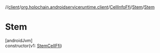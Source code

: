 //[client](../../../../index.md)/[org.holochain.androidserviceruntime.client](../../index.md)/[CellInfoFfi](../index.md)/[Stem](index.md)/[Stem](-stem.md)

# Stem

[androidJvm]\
constructor(v1: [StemCellFfi](../../-stem-cell-ffi/index.md))
